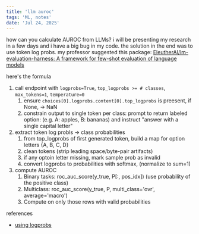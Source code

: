 ```yaml
---
title: 'llm auroc'
tags: 'ML, notes'
date: 'Jul 24, 2025'
---
```


how can you calculate AUROC from LLMs? i will be presenting my research in a few days and i have a big bug in my code. the solution in the end was to use token log probs. my professor suggested this package: [EleutherAI/lm-evaluation-harness: A framework for few-shot evaluation of language models](https://github.com/EleutherAI/lm-evaluation-harness)

here's the formula

1. call endpoint with `logprobs=True`, `top_logprobs >= # classes`, `max_tokens=1`, `temperature=0`
   1. ensure `choices[0].logprobs.content[0].top_logprobs` is preesent, if None, -> NaN
   2. constrain output to single token per class: prompt to return labeled option: (e.g. A: apples, B: bananas) and instruct "answer with a single capital letter"
2. extract token log probls -> class probabilities
   1. from top_logprobs of first generated token, build a map for option letters {A, B, C, D}
   2. clean tokens (strip leading space/byte-pair artifacts)
   3. if any optoin letter missing, mark sample prob as invalid
   4. convert logprobs to probabilities with softmax, (normalize to sum=1)
3. compute AUROC
   1. Binary tasks: roc_auc_score(y_true, P[:, pos_idx]) (use probability of the positive class)
   2. Multiclass: roc_auc_score(y_true, P, multi_class='ovr', average='macro')
   3. Compute on only those rows with valid probabilities

references

- [using logprobs](https://cookbook.openai.com/examples/using_logprobs?utm_source=chatgpt.com)
